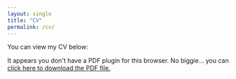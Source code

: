 ```yaml
---
layout: single
title: "CV"
permalink: /cv/
---
```


You can view my CV below:

<object data="{{ '/assets/pdfs/stuartgleasure_cv.pdf' | relative_url }}" type="application/pdf" width="100%" height="800px">
  <p>It appears you don't have a PDF plugin for this browser. No biggie... you can <a href="{{ '/assets/pdfs/stuartgleasure_cv.pdf' | relative_url }}">click here to download the PDF file.</a></p>
</object>